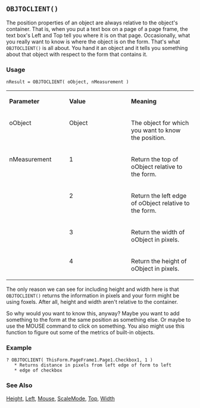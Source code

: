 ## `OBJTOCLIENT()`

The position properties of an object are always relative to the object's container. That is, when you put a text box on a page of a page frame, the text box's Left and Top tell you where it is on that page. Occasionally, what you really want to know is where the object is on the form. That's what `OBJTOCLIENT()` is all about. You hand it an object and it tells you something about that object with respect to the form that contains it.

### Usage

```foxpro
nResult = OBJTOCLIENT( oObject, nMeasurement )
```
<table>
<tr>
  <td width="32%" valign="top">
  <p><b>Parameter</b></p>
  </td>
  <td width="23%" valign="top">
  <p><b>Value</b></p>
  </td>
  <td width="45%" valign="top">
  <p><b>Meaning</b></p>
  </td>
 </tr>
<tr>
  <td width="32%" valign="top">
  <p>oObject</p>
  </td>
  <td width="23%" valign="top">
  <p>Object</p>
  </td>
  <td width="45%" valign="top">
  <p>The object for which you want to know the position.</p>
  </td>
 </tr>
<tr>
  <td width="32%" rowspan="4" valign="top">
  <p>nMeasurement</p>
  </td>
  <td width="23%" valign="top">
  <p>1</p>
  </td>
  <td width="45%" valign="top">
  <p>Return the top of oObject relative to the form.</p>
  </td>
 </tr>
<tr>
  <td width="33%" valign="top">
  <p>2</p>
  </td>
  <td width="67%" valign="top">
  <p>Return the left edge of oObject relative to the form.</p>
  </td>
 </tr>
<tr>
  <td width="33%" valign="top">
  <p>3</p>
  </td>
  <td width="67%" valign="top">
  <p>Return the width of oObject in pixels.</p>
  </td>
 </tr>
<tr>
  <td width="33%" valign="top">
  <p>4</p>
  </td>
  <td width="67%" valign="top">
  <p>Return the height of oObject in pixels.</p>
  </td>
 </tr>
</table>

The only reason we can see for including height and width here is that `OBJTOCLIENT()` returns the information in pixels and your form might be using foxels. After all, height and width aren't relative to the container. 

So why would you want to know this, anyway? Maybe you want to add something to the form at the same position as something else. Or maybe to use the MOUSE command to click on something. You also might use this function to figure out some of the metrics of built-in objects.

### Example

```foxpro
? OBJTOCLIENT( ThisForm.PageFrame1.Page1.Checkbox1, 1 )
   * Returns distance in pixels from left edge of form to left
   * edge of checkbox
```
### See Also

[Height](s4g368.md), [Left](s4g375.md), [Mouse](s4g607.md), [ScaleMode](s4g621.md), [Top](s4g375.md), [Width](s4g368.md)